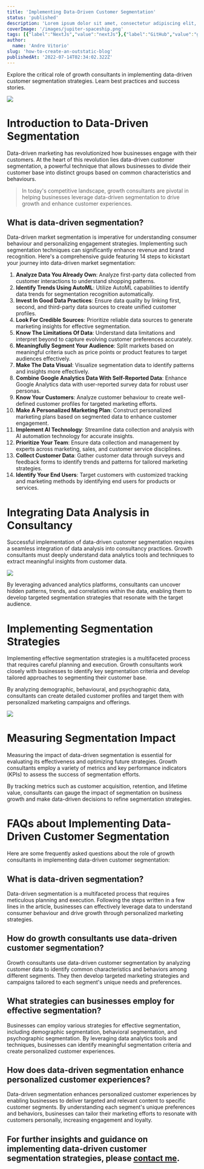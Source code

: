 ```yaml
---
title: 'Implementing Data-Driven Customer Segmentation'
status: 'published'
description: 'Lorem ipsum dolor sit amet, consectetur adipiscing elit, sed do eiusmod tempor incididunt ut labore.'
coverImage: '/images/jupiter-spaceship.png'
tags: [{"label":"NextJs","value":"nextJs"},{"label":"GitHub","value":"gitHub"},{"label":"Outstatic","value":"outstatic"}]
author:
  name: 'Andre Vitorio'
slug: 'how-to-create-an-outstatic-blog'
publishedAt: '2022-07-14T02:34:02.322Z'
---
```


Explore the critical role of growth consultants in implementing data-driven customer segmentation strategies. Learn best practices and success stories.

![](https://images.unsplash.com/photo-1531238756550-4828af2ba6c8?crop=entropy&cs=tinysrgb&fit=max&fm=jpg&ixid=M3wxMTc3M3wwfDF8c2VhcmNofDJ8fHNlZ21lbnR8ZW58MHx8fHwxNzA2Nzg3NDcyfDA&ixlib=rb-4.0.3&q=80&w=2000)

# Introduction to Data-Driven Segmentation

Data-driven marketing has revolutionized how businesses engage with their customers. At the heart of this revolution lies data-driven customer segmentation, a powerful technique that allows businesses to divide their customer base into distinct groups based on common characteristics and behaviours.

> In today's competitive landscape, growth consultants are pivotal in helping businesses leverage data-driven segmentation to drive growth and enhance customer experiences.

## What is data-driven segmentation?

Data-driven market segmentation is imperative for understanding consumer behaviour and personalizing engagement strategies. Implementing such segmentation techniques can significantly enhance revenue and brand recognition. Here's a comprehensive guide featuring 14 steps to kickstart your journey into data-driven market segmentation:

 1. **Analyze Data You Already Own**: Analyze first-party data collected from customer interactions to understand shopping patterns.
 2. **Identify Trends Using AutoML**: Utilize AutoML capabilities to identify data trends for segmentation recognition automatically.
 3. **Invest In Good Data Practices**: Ensure data quality by linking first, second, and third-party data sources to create unified customer profiles.
 4. **Look For Credible Sources**: Prioritize reliable data sources to generate marketing insights for effective segmentation.
 5. **Know The Limitations Of Data**: Understand data limitations and interpret beyond to capture evolving customer preferences accurately.
 6. **Meaningfully Segment Your Audience**: Split markets based on meaningful criteria such as price points or product features to target audiences effectively.
 7. **Make The Data Visual**: Visualize segmentation data to identify patterns and insights more effectively.
 8. **Combine Google Analytics Data With Self-Reported Data**: Enhance Google Analytics data with user-reported survey data for robust user personas.
 9. **Know Your Customers**: Analyze customer behaviour to create well-defined customer profiles for targeted marketing efforts.
10. **Make A Personalized Marketing Plan**: Construct personalized marketing plans based on segmented data to enhance customer engagement.
11. **Implement AI Technology**: Streamline data collection and analysis with AI automation technology for accurate insights.
12. **Prioritize Your Team**: Ensure data collection and management by experts across marketing, sales, and customer service disciplines.
13. **Collect Customer Data**: Gather customer data through surveys and feedback forms to identify trends and patterns for tailored marketing strategies.
14. **Identify Your End Users**: Target customers with customized tracking and marketing methods by identifying end users for products or services.

# Integrating Data Analysis in Consultancy

Successful implementation of data-driven customer segmentation requires a seamless integration of data analysis into consultancy practices. Growth consultants must deeply understand data analytics tools and techniques to extract meaningful insights from customer data.

![](https://images.unsplash.com/photo-1678500877314-dd34b0b0fc33?crop=entropy&cs=tinysrgb&fit=max&fm=jpg&ixid=M3wxMTc3M3wwfDF8c2VhcmNofDM4fHxkYXRhJTIwaW50ZWdyYXRpb258ZW58MHx8fHwxNzA2Nzg4MjE2fDA&ixlib=rb-4.0.3&q=80&w=2000)

By leveraging advanced analytics platforms, consultants can uncover hidden patterns, trends, and correlations within the data, enabling them to develop targeted segmentation strategies that resonate with the target audience.

# Implementing Segmentation Strategies

Implementing effective segmentation strategies is a multifaceted process that requires careful planning and execution. Growth consultants work closely with businesses to identify key segmentation criteria and develop tailored approaches to segmenting their customer base.

By analyzing demographic, behavioural, and psychographic data, consultants can create detailed customer profiles and target them with personalized marketing campaigns and offerings.

![](https://images.unsplash.com/photo-1642781661148-86a5aca7f9b2?crop=entropy&cs=tinysrgb&fit=max&fm=jpg&ixid=M3wxMTc3M3wwfDF8c2VhcmNofDIyfHxzZWdtZW50fGVufDB8fHx8MTcwNjc4NzQ3Mnww&ixlib=rb-4.0.3&q=80&w=2000)

# Measuring Segmentation Impact

Measuring the impact of data-driven segmentation is essential for evaluating its effectiveness and optimizing future strategies. Growth consultants employ a variety of metrics and key performance indicators (KPIs) to assess the success of segmentation efforts.

By tracking metrics such as customer acquisition, retention, and lifetime value, consultants can gauge the impact of segmentation on business growth and make data-driven decisions to refine segmentation strategies.

## 

# FAQs about Implementing Data-Driven Customer Segmentation

Here are some frequently asked questions about the role of growth consultants in implementing data-driven customer segmentation:

## What is data-driven segmentation?

Data-driven segmentation is a multifaceted process that requires meticulous planning and execution. Following the steps written in a few lines in the article, businesses can effectively leverage data to understand consumer behaviour and drive growth through personalized marketing strategies.

## How do growth consultants use data-driven customer segmentation?

Growth consultants use data-driven customer segmentation by analyzing customer data to identify common characteristics and behaviors among different segments. They then develop targeted marketing strategies and campaigns tailored to each segment's unique needs and preferences.

## What strategies can businesses employ for effective segmentation?

Businesses can employ various strategies for effective segmentation, including demographic segmentation, behavioral segmentation, and psychographic segmentation. By leveraging data analytics tools and techniques, businesses can identify meaningful segmentation criteria and create personalized customer experiences.

## How does data-driven segmentation enhance personalized customer experiences?

Data-driven segmentation enhances personalized customer experiences by enabling businesses to deliver targeted and relevant content to specific customer segments. By understanding each segment's unique preferences and behaviors, businesses can tailor their marketing efforts to resonate with customers personally, increasing engagement and loyalty.

## For further insights and guidance on implementing data-driven customer segmentation strategies, please [contact me](https://alexgenovese.it/contact-me/).
